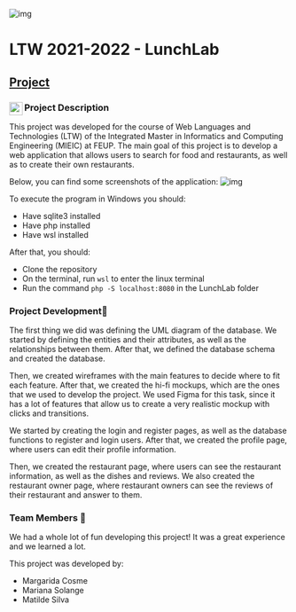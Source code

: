 ![img](https://github.com/golangis/LTW-2021-2022/blob/main/LunchLab/images/logo.png)
# LTW 2021-2022 - LunchLab 

## [Project](https://github.com/golangis/LTW-2021-2022/tree/main/LunchLab) 

### Project Description <a href="url"><img src="https://github.com/golangis/LTW-2021-2022/blob/main/LunchLab/images/food-decorate-readme.png" align="left" height="24" width="24" ></a>

This project was developed for the course of Web Languages and Technologies (LTW) of the Integrated Master in Informatics and Computing Engineering (MIEIC) at FEUP. The main goal of this project is to develop a web application that allows users to search for food and restaurants, as well as to create their own restaurants. 

Below, you can find some screenshots of the application:
 ![img](https://github.com/golangis/LTW-2021-2022/blob/main/LunchLab/images/readme/readme.gif)

To execute the program in Windows you should:
- Have sqlite3 installed 
- Have php installed
- Have wsl installed

After that, you should:
- Clone the repository
- On the terminal, run `wsl` to enter the linux terminal
- Run the command `php -S localhost:8080` in the LunchLab folder
  
### Project Development📝

The first thing we did was defining the UML diagram of the database. We started by defining the entities and their attributes, as well as the relationships between them. After that, we defined the database schema and created the database. 

Then, we created wireframes with the main features to decide where to fit each feature. After that, we created the hi-fi mockups, which are the ones that we used to develop the project. We used Figma for this task, since it has a lot of features that allow us to create a very realistic mockup with clicks and transitions.

We started by creating the login and register pages, as well as the database functions to register and login users. After that, we created the profile page, where users can edit their profile information. 

Then, we created the restaurant page, where users can see the restaurant information, as well as the dishes and reviews. We also created the restaurant owner page, where restaurant owners can see the reviews of their restaurant and answer to them.


### Team Members 👥
We had a whole lot of fun developing this project! It was a great experience and we learned a lot.

This project was developed by: 
- Margarida Cosme
- Mariana Solange
- Matilde Silva

